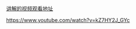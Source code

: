 [讲解的视频观看地址](https://www.youtube.com/watch?v=kZ7HY2J_GYc)

https://www.youtube.com/watch?v=kZ7HY2J_GYc

